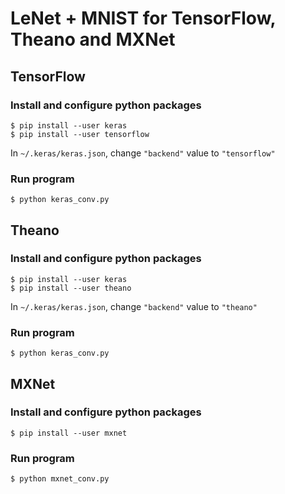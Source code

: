 # LeNet + MNIST for TensorFlow, Theano and MXNet

## TensorFlow

### Install and configure python packages


```
$ pip install --user keras
$ pip install --user tensorflow
```

In ``~/.keras/keras.json``, change ``"backend"`` value to ``"tensorflow"``

### Run program
```
$ python keras_conv.py 
```

## Theano

### Install and configure python packages

```
$ pip install --user keras
$ pip install --user theano
```

In ``~/.keras/keras.json``, change ``"backend"`` value to ``"theano"``

### Run program
```
$ python keras_conv.py 
```

## MXNet

### Install and configure python packages

```
$ pip install --user mxnet
```

### Run program
```
$ python mxnet_conv.py 
```
